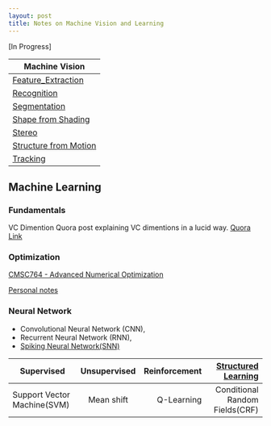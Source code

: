 ```yaml
---
layout: post
title: Notes on Machine Vision and Learning
---
```


[In Progress]

|Machine Vision |
| ------------- |
| [Feature_Extraction](https://github.com/analogicalnexus/Notes-on-Machine-Vision-and-Learning/tree/master/Feature_Extraction)|
| [Recognition](https://github.com/analogicalnexus/Notes-on-Machine-Vision-and-Learning/tree/master/Recognition)|
| [Segmentation](https://github.com/analogicalnexus/Notes-on-Machine-Vision-and-Learning/tree/master/Segmentation)|
| [Shape from Shading](https://github.com/analogicalnexus/Notes-on-Machine-Vision-and-Learning/tree/master/Shape_from_Shading)|
|[Stereo](https://github.com/analogicalnexus/Notes-on-Machine-Vision-and-Learning/tree/master/Stereo)|
|[Structure from Motion](https://github.com/analogicalnexus/Notes-on-Machine-Vision-and-Learning/tree/master/Structure_from_Motion)|
|[Tracking](https://github.com/analogicalnexus/Notes-on-Machine-Vision-and-Learning/tree/master/Tracking)|


## Machine Learning 

### Fundamentals
VC Dimention
Quora post explaining VC dimentions in a lucid way. [Quora Link](https://www.quora.com/Explain-VC-dimension-and-shattering-in-lucid-Way)
### Optimization
[CMSC764 - Advanced Numerical Optimization](https://www.cs.umd.edu/class/spring2016/cmsc764/)

[Personal notes](https://github.com/analogicalnexus/Notes-on-Machine-Vision-and-Learning/blob/master/Optimization_cheatsheet.pdf)

### Neural Network
* Convolutional Neural Network (CNN), 
* Recurrent Neural Network (RNN),
* [Spiking Neural Network(SNN)](https://github.com/analogicalnexus/Notes-on-Machine-Vision-and-Learning/blob/master/Spiking/Reference.md)

|Supervised|Unsupervised|Reinforcement|[Structured Learning](https://pystruct.github.io/intro.html#intro) |
| ------------- |:-------------:| -----:|-----:|
| Support Vector Machine(SVM)| Mean shift|Q-Learning|Conditional Random Fields(CRF)|

